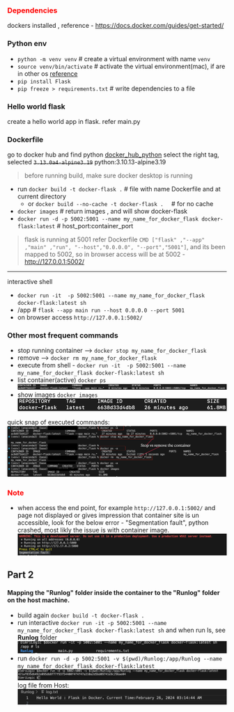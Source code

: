  ### <font color=red> Dependencies </font>
dockers installed , reference - https://docs.docker.com/guides/get-started/

### Python env
- `python -m venv venv` # create a virtual environment with name `venv`
- `source venv/bin/activate` # activate the virtual environment(mac), if are in other os [reference](https://docs.python.org/3/library/venv.html) 
-  `pip install Flask`
- `pip freeze > requirements.txt` # write dependencies to a file
### Hello world flask
create a hello world app in flask. refer main.py

### Dockerfile
go to docker hub and find python [docker_hub_python](https://hub.docker.com/_/python/tags)
select the right tag, selected ~~`3.13.0a4-alpine3.19`~~ python:3.10.13-alpine3.19
> before running build, make sure docker desktop is running

- run `docker build -t docker-flask .` # file with name Dockerfile and at current directory
    - or `docker build --no-cache -t docker-flask .  ` # for no cache
- `docker images` # return images , and will show docker-flask
- `docker run -d -p 5002:5001 --name my_name_for_docker_flask docker-flask:latest` # host_port:container_port
> flask is running at 5001 refer Dockerfile  `CMD ["flask" ,"--app" ,"main" ,"run", "--host","0.0.0.0", "--port","5001"]`, and its been mapped to 5002, so in browser access will be at 5002 - http://127.0.0.1:5002/

-----------------
interactive shell
- `docker run -it  -p 5002:5001 --name my_name_for_docker_flask docker-flask:latest sh`
- /app # `flask --app main run --host 0.0.0.0 --port 5001`
- on browser access `http://127.0.0.1:5002/`


### Other most frequent commands
- stop running container --> `docker stop my_name_for_docker_flask`
- remove --> `docker rm my_name_for_docker_flask`
- execute from shell - `docker run -it  -p 5002:5001 --name my_name_for_docker_flask docker-flask:latest sh`
-  list container(active) `docker ps`
![Alt text](image.png)
- show images `docker images`
![Alt text](image-1.png)

quick snap of executed commands:
![Alt text](image-3.png)

### <font color=red>Note</font>
- when access the end point, for example `http://127.0.0.1:5002/` and page not displayed or gives impression that container site is un accessible, look for the below error - "Segmentation fault", python crashed, most likly the issue is with container image. 
![Alt text](image-2.png)


## Part 2
#### Mapping the "Runlog" folder inside the container to the "Runlog" folder on the host machine.
- build again `docker build -t docker-flask .`
- run interactive `docker run -it -p 5002:5001 --name my_name_for_docker_flask docker-flask:latest sh` and when run ls, see **Runlog** folder
![Alt text](image-4.png)
- run `docker run -d -p 5002:5001 -v $(pwd)/Runlog:/app/Runlog --name my_name_for_docker_flask docker-flask:latest`
![Alt text](image-6.png)
log file from Host:![Alt text](image-7.png)




